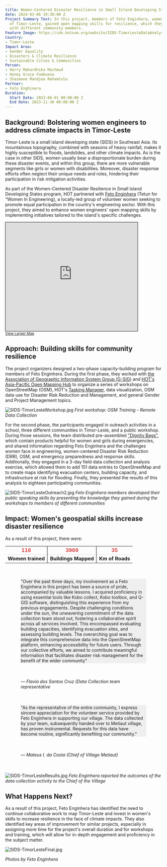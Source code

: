 ```yaml
---
title: Women-Centered Disaster Resilience in Small Island Developing States - Timor-Leste
date: 2024-03-06 19:30:00 Z
Project Summary Text: In this project, members of Feto Enginhera, women engineers
  of Timor-Leste, gained open mapping skills for resilience, which they communicated
  with different community members.
Feature Image: https://cdn.hotosm.org/website/SIDS-TimorLesteDataAnalysis.jpg
Country:
- Timor-Leste
Impact Area:
- Gender Equality
- Disasters & Climate Resilience
- Sustainable Cities & Communities
Person:
- Harry Mahardhika Machmud
- Honey Grace Fombuena
- Shazmane Mandjee Rehamtula
Partner:
- Feto Enghinera
Duration:
  Start Date: 2023-06-01 00:00:00 Z
  End Date: 2023-11-30 00:00:00 Z
---
```


## Background: Bolstering women engineers to address climate impacts in Timor-Leste

Timor-Leste is a small island developing state (SIDS) in Southeast Asia. Its mountainous topography, combined with seasons of heavy rainfall, makes it highly susceptible to floods, landslides, and other climate impacts.  As is the case in other SIDS, women usually bear a disproportionate burden during these disaster events, and within this group, there are more vulnerable segments like girls or women with disabilities. Moreover, disaster response efforts often neglect their unique needs and roles, hindering their participation in risk mitigation activities.

As part of the Women-Centered Disaster Resilience in Small Island Developing States program, HOT partnered with [Feto Enginhera](https://www.facebook.com/fetoeng/) (Tetun for “Women In Engineering), a locally-led group of volunteer women seeking to promote equal participation in the country's engineering sector. With this project, they aimed to enhance women engineers' open mapping skills by implementing initiatives tailored to the island's specific challenges.

<iframe width="425" height="350" src="https://www.openstreetmap.org/export/embed.html?bbox=123.31604003906251%2C-11.668375810026832%2C126.88659667968751%2C-6.036773436940448&amp;layer=mapnik" style="border: 1px solid black"></iframe><br/><small><a href="https://www.openstreetmap.org/#map=8/-8.863/125.101">View Larger Map</a></small>

## Approach: Building skills for community resilience

The project organizers designed a two-phase capacity-building program for members of Feto Enginhera. During the first phase, they worked with [the Association of Geographic Information System Group (G-SIG)](https://gis.tl/berita/detail/the-association-of-geographic-information-system-group-gsig) and [HOT's Asia-Pacific Open Mapping Hub](https://www.hotosm.org/hubs/open-mapping-hub-asia-pacific/) to organize a series of workshops on OpenStreetMap (OSM), HOT's [Tasking Manager](https://tasks.hotosm.org/),  data visualization, OSM data use for Disaster Risk Reduction and Management, and general Gender and Project Management topics. 


![SIDS-TimorLesteWorkshop.jpg](https://cdn.hotosm.org/website/SIDS-TimorLesteWorkshop.jpg)
*First workshop: OSM Training - Remote Data Collection*

For the second phase, the participants engaged in outreach activities in a school, three different communities in Timor-Leste, and a public workshop. During those sessions, the team distributed pre-assembled ["Dignity Bags"](https://www.unfpa.org/resources/unfpa-basic-dignity-kit), which contain products helpful for women and girls during emergencies, and shared information regarding Feto Enginhera and the challenges women face in engineering, women-centered Disaster Risk Reduction (DRR), OSM, and emergency preparedness and response skills. Additionally, they engaged in a 3-day field data collection and analysis exercise, which allowed them to add 151 data entries to OpenStreetMap and to create maps identifying evacuation centers, building capacity, and infrastructure at risk for flooding. Finally, they presented the results of this analysis to eighteen participating communities.


![SIDS-TimorLesteOutreach2.jpg](https://cdn.hotosm.org/website/SIDS-TimorLesteOutreach2.jpg)
*Feto Enginhera members developed their public speaking skills by presenting the knowledge they gained during the workshops to members of different communities*


## Impact: Women's geospatial skills increase disaster resilience

As a result of this project, there were:

<table style="font-weight: bold;">
<tr style="color:#D73F3F; border-bottom: 1px solid #ddd; text-align:center;">
<td>116</td>
<td style="border-left: 1px solid black">3969</td>
<td style="border-left: 1px solid black">35</td>
</tr>
<tr style="text-align:center; border-bottom: 0px">
<td>Women trained</td>
<td style="border-left: 1px solid black">Buildings Mapped</td>
<td style="border-left: 1px solid black">Km of Roads</td>
</tr>
</table>

<p style="margin: 50px; background-color: #f0efef"> "Over the past three days, my involvement as a Feto Enginhera in this project has been a source of pride, accompanied by valuable lessons. I acquired proficiency in using essential tools like Kobo collect, Kobo toolbox, and Q-GIS software, distinguishing this experience from my previous engagements. Despite challenging conditions under the sun, the unwavering commitment of the data collection team stood out, fostering a collaborative spirit across all services involved. This encompassed evaluating building capacities, identifying evacuation sites, and assessing building levels. The overarching goal was to integrate this comprehensive data into the OpenStreetMap platform, enhancing accessibility for future users. Through our collective efforts, we aimed to contribute meaningful information that facilitates disaster risk management for the benefit of the wider community"</p>

<p style="margin: 50px"><em>&mdash; Flavia dos Santos Cruz (Data Collection team representative</em></p>

<p style="margin: 50px; background-color: #f0efef"> "As the representative of the entire community, I express sincere appreciation for the volunteer service provided by Feto Enginhera in supporting our village. The data collected by your team, subsequently handed over to Metiaut village, has proven instrumental. Requests for this data have become routine, significantly benefiting our community."</p>

<p style="margin: 50px"><em>&mdash; Mateus I. da Costa (Chief of Village Metiaut)</em></p>


![SIDS-TimorLesteResults.jpg](https://cdn.hotosm.org/website/SIDS-TimorLesteResults.jpg)
*Feto Enginhera reported the outcomes of the data collection activity to the Chief of the Village*

## What Happens Next?

As a result of this project, Feto Enginhera has identified the need to continue collaborative work to map Timor-Leste and invest in women's skills to increase resilience in the face of climate impacts. They also identified key areas of improvement for similar projects, especially in assigning more time for the project's overall duration and for workshops and training, which will allow for in-depth engagement and proficiency in the subject matter.

![SIDS-TimorLesteFinal.jpg](https://cdn.hotosm.org/website/SIDS-TimorLesteFinal.jpg)

*Photos by Feto Enginhera*